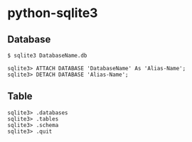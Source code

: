 # python-sqlite3

## Database
```bash
$ sqlite3 DatabaseName.db
```
```sqlite
sqlite3> ATTACH DATABASE 'DatabaseName' As 'Alias-Name';
sqlite3> DETACH DATABASE 'Alias-Name';
```

## Table
```sqlite
sqlite3> .databases
sqlite3> .tables
sqlite3> .schema
sqlite3> .quit
```

